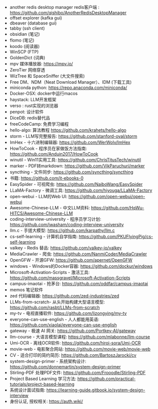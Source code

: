 

- another redis desktop manager redis客户端 : https://github.com/qishibo/AnotherRedisDesktopManager
- offset explorer (kafka gui)
- dbeaver (database gui)
- tabby (ssh client)
- obsidian (笔记)
- flomo (笔记)
- koodo (阅读器)
- WinSCP (FTP)
- GoldenDict (词典)
- mpv 媒体播放器: https://mpv.io/ 
- ZeroTier 网络穿透
- WizTree 和 SpaceSniffer  (大文件搜索)
- Free DM、NDM（Neat Download Manager）、IDM (下载工具)
- miniconda python:  https://repo.anaconda.com/miniconda/ 
- Docker-OSX: docker中运行macos
- haystack: LLM开发框架
- verso : rust实现的浏览器
- penpot: 设计软件
- DiceDB: redis替代品
- freeCodeCamp: 免费学习编程
- hello-algo: 算法教程 https://github.com/krahets/hello-algo 
- storm - LLM写完整报告: https://github.com/stanford-oval/storm 
- ImHex - 十六进制编辑器: https://github.com/WerWolv/ImHex 
- HowToCook - 程序员在家做饭方法指南: https://github.com/Anduin2017/HowToCook 
- winutil - Win11实用工具: https://github.com/ChrisTitusTech/winutil 
- marker - PDF转markdown: https://github.com/VikParuchuri/marker 
- syncthing - 文件同步: https://github.com/syncthing/syncthing 
- 书籍: https://github.com/it-ebooks-0 
- EasySpider - 可视爬虫: https://github.com/NaiboWang/EasySpider 
- LLaMA-Factory - 微调工具: https://github.com/hiyouga/LLaMA-Factory 
- open-webui - LLM的Web UI: https://github.com/open-webui/open-webui 
- Awesome-Chinese-LLM - 中文LLM资料: https://github.com/HqWu-HITCS/Awesome-Chinese-LLM 
- coding-interview-university - 程序员学习计划: https://github.com/jwasham/coding-interview-university 
- llm.c - 手搓大模型: https://github.com/karpathy/llm.c 
- cs-self-learning - 计算机自学指南: https://github.com/PKUFlyingPig/cs-self-learning 
- valkey - Redis 替品: https://github.com/valkey-io/valkey 
- MediaCrawler - 爬虫: https://github.com/NanmiCoder/MediaCrawler 
- OpenGFW - 开源GFW: https://github.com/apernet/OpenGFW 
- windows - Windows的Docker容器: https://github.com/dockur/windows 
- Microsoft-Activation-Scripts - 激活工具: https://github.com/massgravel/Microsoft-Activation-Scripts 
- campus-imaotai - 抢茅台: https://github.com/oddfar/campus-imaotai 
- memos 笔记软件
- zed  代码编辑器: https://github.com/zed-industries/zed 
- LLMs-from-scratch- 从头开始构建大型语言模型: https://github.com/rasbt/LLMs-from-scratch 
- my-tv - 电视直播软件: https://github.com/lizongying/my-tv 
- everyone-can-use-english - 人人都能用英语: https://github.com/xiaolai/everyone-can-use-english 
- gateway - 极速 AI 网关: https://github.com/Portkey-AI/gateway 
- llm-course - 大语言模型课程: https://github.com/mlabonne/llm-course 
- Umi-OCR - 离线OCR软件: https://github.com/hiroi-sora/Umi-OCR 
- movie-web - 电影聚合网站: https://github.com/movie-web/movie-web 
- CV - 适合打印的简约简历: https://github.com/BartoszJarocki/cv 
- system-design-primer - 系统架构设计: https://github.com/donnemartin/system-design-primer 
- Stirling-PDF 处理PDF文件: https://github.com/Frooodle/Stirling-PDF 
- Project Based Learning 学习方法: https://github.com/practical-tutorials/project-based-learning
- 系统设计面试指南: https://learning-guide.gitbook.io/system-design-interview
- 身份认证, 授权相关: https://auth.wiki/

